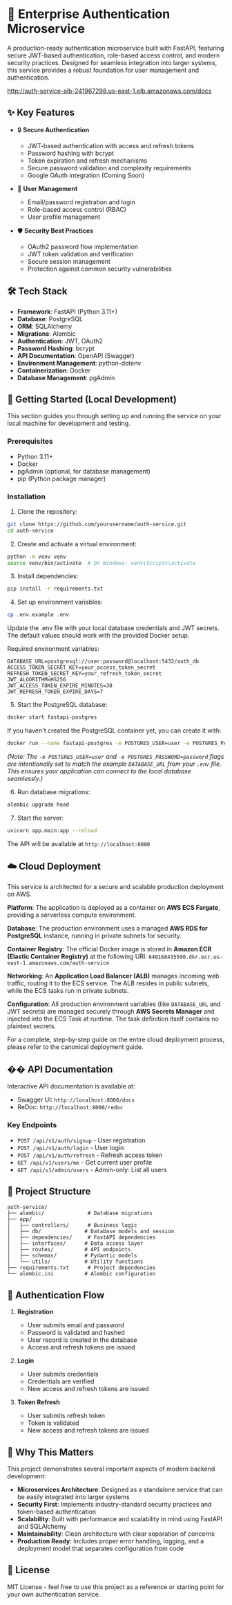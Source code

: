 # 🔐 Enterprise Authentication Microservice

A production-ready authentication microservice built with FastAPI, featuring secure JWT-based authentication, role-based access control, and modern security practices. Designed for seamless integration into larger systems, this service provides a robust foundation for user management and authentication.

http://auth-service-alb-241967298.us-east-1.elb.amazonaws.com/docs

## ✨ Key Features

- 🔒 **Secure Authentication**

  - JWT-based authentication with access and refresh tokens
  - Password hashing with bcrypt
  - Token expiration and refresh mechanisms
  - Secure password validation and complexity requirements
  - Google OAuth integration (Coming Soon)

- 👥 **User Management**

  - Email/password registration and login
  - Role-based access control (RBAC)
  - User profile management

- 🛡️ **Security Best Practices**
  - OAuth2 password flow implementation
  - JWT token validation and verification
  - Secure session management
  - Protection against common security vulnerabilities

## 🛠️ Tech Stack

- **Framework**: FastAPI (Python 3.11+)
- **Database**: PostgreSQL
- **ORM**: SQLAlchemy
- **Migrations**: Alembic
- **Authentication**: JWT, OAuth2
- **Password Hashing**: bcrypt
- **API Documentation**: OpenAPI (Swagger)
- **Environment Management**: python-dotenv
- **Containerization**: Docker
- **Database Management**: pgAdmin

## 🚀 Getting Started (Local Development)

This section guides you through setting up and running the service on your local machine for development and testing.

### Prerequisites

- Python 3.11+
- Docker
- pgAdmin (optional, for database management)
- pip (Python package manager)

### Installation

1. Clone the repository:

```bash
git clone https://github.com/yourusername/auth-service.git
cd auth-service
```

2. Create and activate a virtual environment:

```bash
python -m venv venv
source venv/bin/activate  # On Windows: venv\Scripts\activate
```

3. Install dependencies:

```bash
pip install -r requirements.txt
```

4. Set up environment variables:

```bash
cp .env.example .env
```

Update the .env file with your local database credentials and JWT secrets. The default values should work with the provided Docker setup.

Required environment variables:

```env
DATABASE_URL=postgresql://user:password@localhost:5432/auth_db
ACCESS_TOKEN_SECRET_KEY=your_access_token_secret
REFRESH_TOKEN_SECRET_KEY=your_refresh_token_secret
JWT_ALGORITHM=HS256
JWT_ACCESS_TOKEN_EXPIRE_MINUTES=30
JWT_REFRESH_TOKEN_EXPIRE_DAYS=7
```

5. Start the PostgreSQL database:

```bash
docker start fastapi-postgres
```

If you haven't created the PostgreSQL container yet, you can create it with:

```bash
docker run --name fastapi-postgres -e POSTGRES_USER=user -e POSTGRES_PASSWORD=password -e POSTGRES_DB=auth_db -p 5432:5432 -d postgres
```

*(Note: The `-e POSTGRES_USER=user` and `-e POSTGRES_PASSWORD=password` flags are intentionally set to match the example `DATABASE_URL` from your `.env` file. This ensures your application can connect to the local database seamlessly.)*

6. Run database migrations:

```bash
alembic upgrade head
```

7. Start the server:

```bash
uvicorn app.main:app --reload
```

The API will be available at `http://localhost:8000`

## ☁️ Cloud Deployment

This service is architected for a secure and scalable production deployment on AWS.

**Platform**: The application is deployed as a container on **AWS ECS Fargate**, providing a serverless compute environment.

**Database**: The production environment uses a managed **AWS RDS for PostgreSQL** instance, running in private subnets for security.

**Container Registry**: The official Docker image is stored in **Amazon ECR (Elastic Container Registry)** at the following URI:
`640168435590.dkr.ecr.us-east-1.amazonaws.com/auth-service`

**Networking**: An **Application Load Balancer (ALB)** manages incoming web traffic, routing it to the ECS service. The ALB resides in public subnets, while the ECS tasks run in private subnets.

**Configuration**: All production environment variables (like `DATABASE_URL` and JWT secrets) are managed securely through **AWS Secrets Manager** and injected into the ECS Task at runtime. The task definition itself contains no plaintext secrets.

For a complete, step-by-step guide on the entire cloud deployment process, please refer to the canonical deployment guide.

## �� API Documentation

Interactive API documentation is available at:

- Swagger UI: `http://localhost:8000/docs`
- ReDoc: `http://localhost:8000/redoc`

### Key Endpoints

- `POST /api/v1/auth/signup` - User registration
- `POST /api/v1/auth/login` - User login
- `POST /api/v1/auth/refresh` - Refresh access token
- `GET /api/v1/users/me` - Get current user profile
- `GET /api/v1/admin/users` - Admin-only: List all users

## 📁 Project Structure

```
auth-service/
├── alembic/              # Database migrations
├── app/
│   ├── controllers/      # Business logic
│   ├── db/              # Database models and session
│   ├── dependencies/     # FastAPI dependencies
│   ├── interfaces/      # Data access layer
│   ├── routes/          # API endpoints
│   ├── schemas/         # Pydantic models
│   └── utils/           # Utility functions
├── requirements.txt      # Project dependencies
└── alembic.ini          # Alembic configuration
```

## 🔐 Authentication Flow

1. **Registration**

   - User submits email and password
   - Password is validated and hashed
   - User record is created in the database
   - Access and refresh tokens are issued

2. **Login**

   - User submits credentials
   - Credentials are verified
   - New access and refresh tokens are issued

3. **Token Refresh**
   - User submits refresh token
   - Token is validated
   - New access and refresh tokens are issued

## 🎯 Why This Matters

This project demonstrates several important aspects of modern backend development:

- **Microservices Architecture**: Designed as a standalone service that can be easily integrated into larger systems
- **Security First**: Implements industry-standard security practices and token-based authentication
- **Scalability**: Built with performance and scalability in mind using FastAPI and SQLAlchemy
- **Maintainability**: Clean architecture with clear separation of concerns
- **Production Ready**: Includes proper error handling, logging, and a deployment model that separates configuration from code

## 📝 License

MIT License - feel free to use this project as a reference or starting point for your own authentication service.
